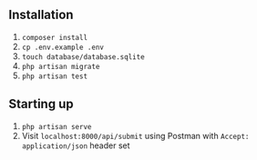 ## Installation
1. `composer install`
2. `cp .env.example .env`
3. `touch database/database.sqlite`
4. `php artisan migrate`
5. `php artisan test`

## Starting up
1. `php artisan serve`
2. Visit `localhost:8000/api/submit` using Postman with `Accept: application/json` header set
